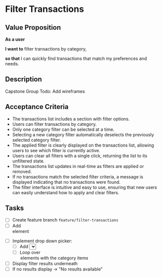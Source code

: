 # Filter Transactions

## Value Proposition

**As a user**

**I want to** filter transactions by category,

**so that** I can quickly find transactions that match my preferences and needs.

## Description

Capstone Group Todo: Add wireframes

## Acceptance Criteria

- The transactions list includes a section with filter options.
- Users can filter transactions by category.
- Only one category filter can be selected at a time.
- Selecting a new category filter automatically deselects the previously selected category filter.
- The applied filter is clearly displayed on the transactions list, allowing users to see which filter is currently active.
- Users can clear all filters with a single click, returning the list to its unfiltered state.
- The transactions list updates in real-time as filters are applied or removed.
- If no transactions match the selected filter criteria, a message is displayed indicating that no transactions were found.
- The filter interface is intuitive and easy to use, ensuring that new users can easily understand how to apply and clear filters.

## Tasks

- [ ] Create feature branch `feature/filter-transactions`
- [ ] Add <form> element
- [ ] Implement drop down picker:
    - [ ] Add <select> field with default value **_Please select a category_**
    - [ ] Loop over <option> elements with the category items
- [ ] Display filter results underneath
- [ ] If no results display -> "No results available"
